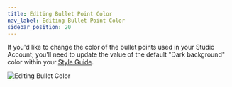 ```yaml
---
title: Editing Bullet Point Color
nav_label: Editing Bullet Point Color
sidebar_position: 20
---
```


If you'd like to change the color of the bullet points used in your Studio Account; you'll need to update the value of
the default "Dark background" color within
your [Style Guide](/docs/studio/design/Design-&-Styles/Using-your-Style-Guide).

 ![Editing Bullet Color](/assets/studio/screely-1654107653700.png)

